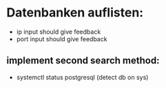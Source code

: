 # Datenbanken auflisten:

- ip input should give feedback
- port input should give feedback

## implement second search method:

- systemctl status postgresql (detect db on sys)